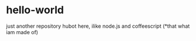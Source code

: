# hello-world
just another repository
hubot here, ilike node.js and coffeescript (*that what iam made of)
